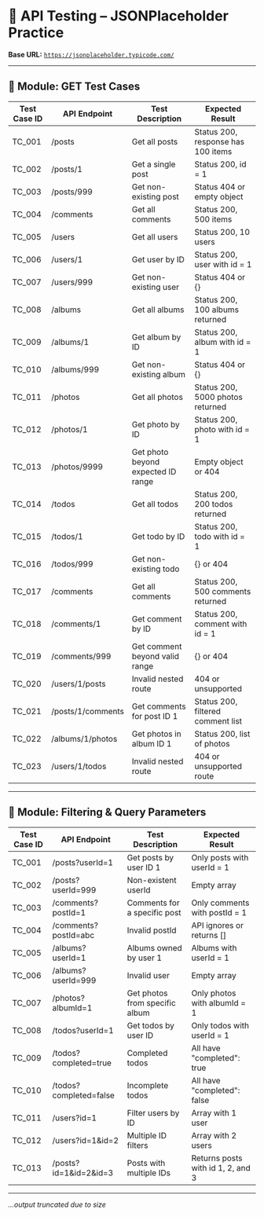# 📘 API Testing – JSONPlaceholder Practice

**Base URL:** [`https://jsonplaceholder.typicode.com/`](https://jsonplaceholder.typicode.com/)

---

## 📂 Module: GET Test Cases

| Test Case ID | API Endpoint         | Test Description                        | Expected Result                        |
|--------------|----------------------|-----------------------------------------|----------------------------------------|
| TC_001       | /posts               | Get all posts                           | Status 200, response has 100 items     |
| TC_002       | /posts/1             | Get a single post                       | Status 200, id = 1                     |
| TC_003       | /posts/999           | Get non-existing post                   | Status 404 or empty object             |
| TC_004       | /comments            | Get all comments                        | Status 200, 500 items                  |
| TC_005       | /users               | Get all users                           | Status 200, 10 users                   |
| TC_006       | /users/1            | Get user by ID                          | Status 200, user with id = 1          |
| TC_007       | /users/999          | Get non-existing user                   | Status 404 or {}                       |
| TC_008       | /albums              | Get all albums                          | Status 200, 100 albums returned        |
| TC_009       | /albums/1           | Get album by ID                         | Status 200, album with id = 1         |
| TC_010       | /albums/999         | Get non-existing album                  | Status 404 or {}                       |
| TC_011       | /photos              | Get all photos                          | Status 200, 5000 photos returned       |
| TC_012       | /photos/1           | Get photo by ID                         | Status 200, photo with id = 1         |
| TC_013       | /photos/9999        | Get photo beyond expected ID range      | Empty object or 404                    |
| TC_014       | /todos               | Get all todos                           | Status 200, 200 todos returned         |
| TC_015       | /todos/1            | Get todo by ID                          | Status 200, todo with id = 1          |
| TC_016       | /todos/999          | Get non-existing todo                   | {} or 404                              |
| TC_017       | /comments            | Get all comments                        | Status 200, 500 comments returned      |
| TC_018       | /comments/1         | Get comment by ID                       | Status 200, comment with id = 1       |
| TC_019       | /comments/999       | Get comment beyond valid range          | {} or 404                              |
| TC_020       | /users/1/posts       | Invalid nested route                    | 404 or unsupported                     |
| TC_021       | /posts/1/comments   | Get comments for post ID 1              | Status 200, filtered comment list      |
| TC_022       | /albums/1/photos    | Get photos in album ID 1                | Status 200, list of photos             |
| TC_023       | /users/1/todos      | Invalid nested route                    | 404 or unsupported route               |

---

## 📂 Module: Filtering & Query Parameters

| Test Case ID | API Endpoint                      | Test Description                     | Expected Result                        |
|--------------|-----------------------------------|--------------------------------------|----------------------------------------|
| TC_001       | /posts?userId=1                   | Get posts by user ID 1               | Only posts with userId = 1             |
| TC_002       | /posts?userId=999                 | Non-existent userId                  | Empty array                            |
| TC_003       | /comments?postId=1                | Comments for a specific post         | Only comments with postId = 1          |
| TC_004       | /comments?postId=abc              | Invalid postId                       | API ignores or returns []              |
| TC_005       | /albums?userId=1                  | Albums owned by user 1               | Albums with userId = 1                 |
| TC_006       | /albums?userId=999                | Invalid user                          | Empty array                            |
| TC_007       | /photos?albumId=1                 | Get photos from specific album       | Only photos with albumId = 1           |
| TC_008       | /todos?userId=1                   | Get todos by user ID                 | Only todos with userId = 1             |
| TC_009       | /todos?completed=true             | Completed todos                      | All have "completed": true             |
| TC_010       | /todos?completed=false            | Incomplete todos                     | All have "completed": false            |
| TC_011       | /users?id=1                       | Filter users by ID                   | Array with 1 user                      |
| TC_012       | /users?id=1&id=2                  | Multiple ID filters                  | Array with 2 users                     |
| TC_013       | /posts?id=1&id=2&id=3             | Posts with multiple IDs              | Returns posts with id 1, 2, and 3      |

---

*...output truncated due to size*